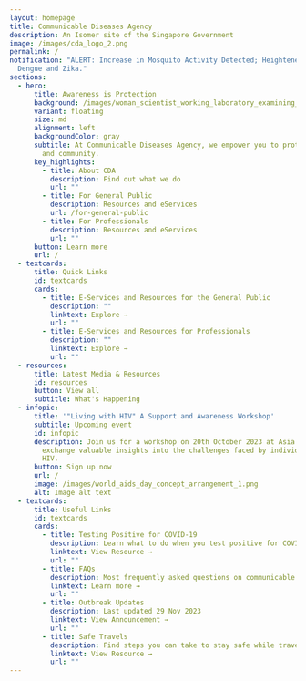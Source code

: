 ```yaml
---
layout: homepage
title: Communicable Diseases Agency
description: An Isomer site of the Singapore Government
image: /images/cda_logo_2.png
permalink: /
notification: "ALERT: Increase in Mosquito Activity Detected; Heightened Risk of
  Dengue and Zika."
sections:
  - hero:
      title: Awareness is Protection
      background: /images/woman_scientist_working_laboratory_examining_biochemistry_sample_test_tube_science_technology_research_development_study_concept3.png
      variant: floating
      size: md
      alignment: left
      backgroundColor: gray
      subtitle: At Communicable Diseases Agency, we empower you to protect your health
        and community.
      key_highlights:
        - title: About CDA
          description: Find out what we do
          url: ""
        - title: For General Public
          description: Resources and eServices
          url: /for-general-public
        - title: For Professionals
          description: Resources and eServices
          url: ""
      button: Learn more
      url: /
  - textcards:
      title: Quick Links
      id: textcards
      cards:
        - title: E-Services and Resources for the General Public
          description: ""
          linktext: Explore →
          url: ""
        - title: E-Services and Resources for Professionals
          description: ""
          linktext: Explore →
          url: ""
  - resources:
      title: Latest Media & Resources
      id: resources
      button: View all
      subtitle: What's Happening
  - infopic:
      title: '"Living with HIV" A Support and Awareness Workshop'
      subtitle: Upcoming event
      id: infopic
      description: Join us for a workshop on 20th October 2023 at Asia Square to
        exchange valuable insights into the challenges faced by individuals with
        HIV.
      button: Sign up now
      url: /
      image: /images/world_aids_day_concept_arrangement_1.png
      alt: Image alt text
  - textcards:
      title: Useful Links
      id: textcards
      cards:
        - title: Testing Positive for COVID-19
          description: Learn what to do when you test positive for COVID-19
          linktext: View Resource →
          url: ""
        - title: FAQs
          description: Most frequently asked questions on communicable diseases
          linktext: Learn more →
          url: ""
        - title: Outbreak Updates
          description: Last updated 29 Nov 2023
          linktext: View Announcement →
          url: ""
        - title: Safe Travels
          description: Find steps you can take to stay safe while travelling
          linktext: View Resource →
          url: ""
---
```

